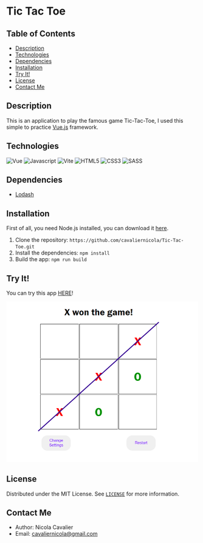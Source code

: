 # Tic Tac Toe

## Table of Contents
* [Description](#description)
* [Technologies](#technlogies)
* [Dependencies](#dependencies)
* [Installation](#installation)
* [Try It!](#try-it)
* [License](#license)
* [Contact Me](#contact-me)

## Description
This is an application to play the famous game Tic-Tac-Toe, I used this simple to practice [Vue.js](https://vuejs.org/) framework.

## Technologies
![Vue](https://img.shields.io/badge/vue.js-%2320232a.svg?style=for-the-badge&logo=vue.js&logoColor=%green) ![Javascript](https://img.shields.io/badge/JavaScript-323330?style=for-the-badge&logo=javascript&logoColor=F7DF1E) ![Vite](https://img.shields.io/badge/Vite-%2320232a.svg?style=for-the-badge&logo=vite&logoColor=%2361DAFB)
![HTML5](https://img.shields.io/badge/html5-%23E34F26.svg?style=for-the-badge&logo=html5&logoColor=white) ![CSS3](https://img.shields.io/badge/css3-%231572B6.svg?style=for-the-badge&logo=css3&logoColor=white) ![SASS](https://img.shields.io/badge/SASS-hotpink.svg?style=for-the-badge&logo=SASS&logoColor=white)

## Dependencies
* [Lodash](https://lodash.com/)

## Installation
First of all, you need Node.js installed, you can download it [here](https://nodejs.org/it/download/).

1. Clone the repository: `https://github.com/cavaliernicola/Tic-Tac-Toe.git`
1. Install the dependencies: `npm install`
1. Build the app: `npm run build`

## Try It!
You can try this app [HERE](https://enchanting-arithmetic-e034c1.netlify.app)!

![App Preview](src/assets/showcase.png)

## License
Distributed under the MIT License. See [`LICENSE`](LICENSE) for more information.

## Contact Me
* Author: Nicola Cavalier 
* Email: cavaliernicola@gmail.com
